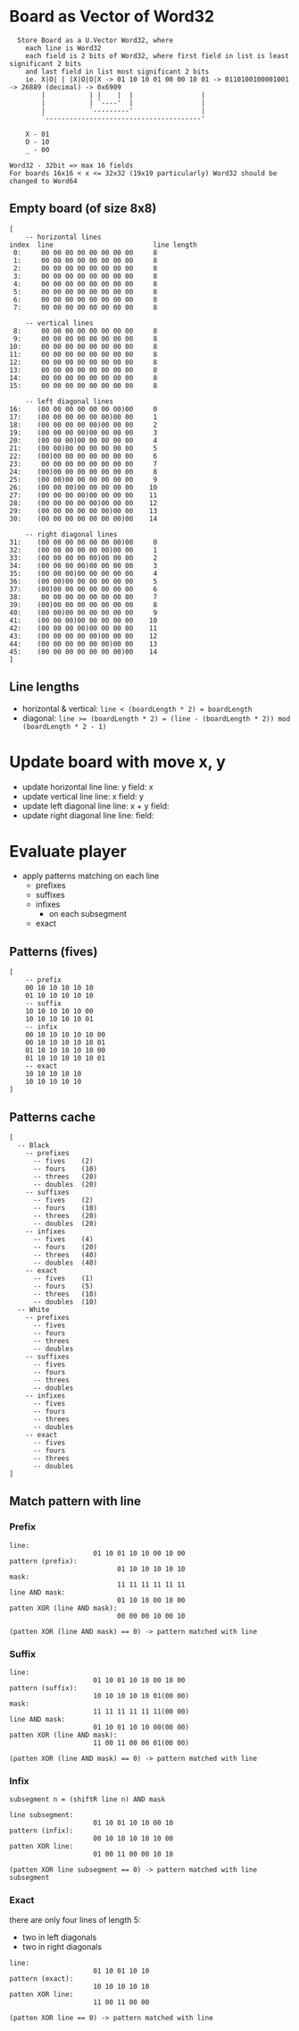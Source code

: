 # Board as Vector of Word32

```
  Store Board as a U.Vector Word32, where
    each line is Word32
    each field is 2 bits of Word32, where first field in list is least significant 2 bits
    and last field in list most significant 2 bits
    ie. X|O| | |X|O|O|X -> 01 10 10 01 00 00 10 01 -> 0110100100001001 -> 26889 (decimal) -> 0x6909
        |           | |    |  |                 |
        |           | `----'  |                 |
        |           `---------'                 |
        `---------------------------------------'

    X - 01
    O - 10
    _ - 00
```
    Word32 - 32bit => max 16 fields
    For boards 16x16 < x <= 32x32 (19x19 particularly) Word32 should be changed to Word64

## Empty board (of size 8x8)

```
[
    -- horizontal lines
index  line                         line length
 0:     00 00 00 00 00 00 00 00     8
 1:     00 00 00 00 00 00 00 00     8
 2:     00 00 00 00 00 00 00 00     8
 3:     00 00 00 00 00 00 00 00     8
 4:     00 00 00 00 00 00 00 00     8
 5:     00 00 00 00 00 00 00 00     8
 6:     00 00 00 00 00 00 00 00     8
 7:     00 00 00 00 00 00 00 00     8

    -- vertical lines
 8:     00 00 00 00 00 00 00 00     8
 9:     00 00 00 00 00 00 00 00     8
10:     00 00 00 00 00 00 00 00     8
11:     00 00 00 00 00 00 00 00     8
12:     00 00 00 00 00 00 00 00     8
13:     00 00 00 00 00 00 00 00     8
14:     00 00 00 00 00 00 00 00     8
15:     00 00 00 00 00 00 00 00     8

    -- left diagonal lines
16:    (00 00 00 00 00 00 00)00     0
17:    (00 00 00 00 00 00)00 00     1
18:    (00 00 00 00 00)00 00 00     2
19:    (00 00 00 00)00 00 00 00     3
20:    (00 00 00)00 00 00 00 00     4
21:    (00 00)00 00 00 00 00 00     5
22:    (00)00 00 00 00 00 00 00     6
23:     00 00 00 00 00 00 00 00     7
24:    (00)00 00 00 00 00 00 00     8
25:    (00 00)00 00 00 00 00 00     9
26:    (00 00 00)00 00 00 00 00    10
27:    (00 00 00 00)00 00 00 00    11
28:    (00 00 00 00 00)00 00 00    12
29:    (00 00 00 00 00 00)00 00    13
30:    (00 00 00 00 00 00 00)00    14

    -- right diagonal lines
31:    (00 00 00 00 00 00 00)00     0
32:    (00 00 00 00 00 00)00 00     1
33:    (00 00 00 00 00)00 00 00     2
34:    (00 00 00 00)00 00 00 00     3
35:    (00 00 00)00 00 00 00 00     4
36:    (00 00)00 00 00 00 00 00     5
37:    (00)00 00 00 00 00 00 00     6
38:     00 00 00 00 00 00 00 00     7
39:    (00)00 00 00 00 00 00 00     8
40:    (00 00)00 00 00 00 00 00     9
41:    (00 00 00)00 00 00 00 00    10
42:    (00 00 00 00)00 00 00 00    11
43:    (00 00 00 00 00)00 00 00    12
44:    (00 00 00 00 00 00)00 00    13
45:    (00 00 00 00 00 00 00)00    14
]
```

## Line lengths

  - horizontal & vertical: `line < (boardLength * 2) = boardLength`
  - diagonal: `line >= (boardLength * 2) = (line - (boardLength * 2)) mod (boardLength * 2 - 1)`


# Update board with move x, y

- update horizontal line
  line: y
  field: x
- update vertical line
  line: x
  field: y
- update left diagonal line
  line: x + y
  field:
- update right diagonal line
  line:
  field:


# Evaluate player

- apply patterns matching on each line
  - prefixes
  - suffixes
  - infixes
    - on each subsegment
  - exact


## Patterns (fives)

```
[
    -- prefix
    00 10 10 10 10 10
    01 10 10 10 10 10
    -- suffix
    10 10 10 10 10 00
    10 10 10 10 10 01
    -- infix
    00 10 10 10 10 10 00
    00 10 10 10 10 10 01
    01 10 10 10 10 10 00
    01 10 10 10 10 10 01
    -- exact
    10 10 10 10 10
    10 10 10 10 10
]
```

## Patterns cache

```
[
  -- Black
    -- prefixes
      -- fives    (2)
      -- fours    (10)
      -- threes   (20)
      -- doubles  (20)
    -- suffixes
      -- fives    (2)
      -- fours    (10)
      -- threes   (20)
      -- doubles  (20)
    -- infixes
      -- fives    (4)
      -- fours    (20)
      -- threes   (40)
      -- doubles  (40)
    -- exact
      -- fives    (1)
      -- fours    (5)
      -- threes   (10)
      -- doubles  (10)
  -- White
    -- prefixes
      -- fives
      -- fours
      -- threes
      -- doubles
    -- suffixes
      -- fives
      -- fours
      -- threes
      -- doubles
    -- infixes
      -- fives
      -- fours
      -- threes
      -- doubles
    -- exact
      -- fives
      -- fours
      -- threes
      -- doubles
]
```

## Match pattern with line

### Prefix

```
line:
                     01 10 01 10 10 00 10 00
pattern (prefix):
                           01 10 10 10 10 10
mask:
                           11 11 11 11 11 11
line AND mask:
                           01 10 10 00 10 00
patten XOR (line AND mask):
                           00 00 00 10 00 10

(patten XOR (line AND mask) == 0) -> pattern matched with line
```

### Suffix

```
line:
                     01 10 01 10 10 00 10 00
pattern (suffix):
                     10 10 10 10 10 01(00 00)
mask:
                     11 11 11 11 11 11(00 00)
line AND mask:
                     01 10 01 10 10 00(00 00)
patten XOR (line AND mask):
                     11 00 11 00 00 01(00 00)

(patten XOR (line AND mask) == 0) -> pattern matched with line
```

### Infix

```
subsegment n = (shiftR line n) AND mask

line subsegment:
                     01 10 01 10 10 00 10
pattern (infix):
                     00 10 10 10 10 10 00
patten XOR line:
                     01 00 11 00 00 10 10

(patten XOR line subsegment == 0) -> pattern matched with line subsegment
```



### Exact

there are only four lines of length 5:
  - two in left diagonals
  - two in right diagonals

```
line:
                     01 10 01 10 10
pattern (exact):
                     10 10 10 10 10
patten XOR line:
                     11 00 11 00 00

(patten XOR line == 0) -> pattern matched with line
```